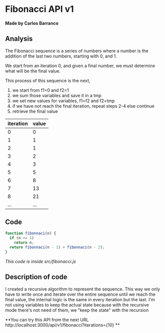 # Fibonacci API v1
#### Made by Carlos Barranco

## Analysis
The Fibonacci sequence is a series of numbers where a number is the addition of the last two numbers, starting with 0, and 1.

We start from an iteration 0, and given a final number, we must determine what will be the final value.

This process of this sequence is the next, 
  1. we start from f1=0 and f2=1
  2. we sum those variables and save it in a tmp
  3. we set new values for variables, f1=f2 and f2=tmp
  4. if we have not reach the final iteration, repeat steps 2-4 else continue
  5. retrieve the final value 

| iteration | value |
| --- | --- |
| 0 | 0 |
| 1 | 1 |
| 2 | 1 |
| 3 | 2 |
| 4 | 3 |
| 5 | 5 |
| 6 | 8 |
| 7 | 13 |
| 8 | 21 |
| ... | ... |

## Code

```javascript
function fibonnaci(n) {
  if (n <= 1)
    return n;
  return fibonnaci(n - 1) + fibonnaci(n - 2);
}
```

*This code is inside src/fibonacci.js*

## Description of code

I created a recursive algorithm to represent the sequence.
This way we only have to write once and iterate over the entire sequence until we reach the final value, the internal logic is the same in every iteration but the last.
I'm not using variables to keep the actual state because with the recursive mode there's not need of them, we "keep the state" with the recursion

**You can try this API from the next URL http://localhost:3000/api/v1/fibonacci?iterations={10} **
